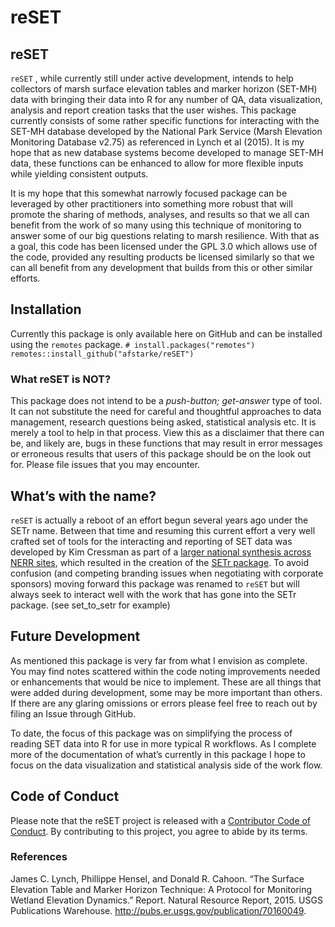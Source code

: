 reSET
================

## reSET

`reSET` , while currently still under active development, intends to
help collectors of marsh surface elevation tables and marker horizon
(SET-MH) data with bringing their data into R for any number of QA, data
visualization, analysis and report creation tasks that the user wishes.
This package currently consists of some rather specific functions for
interacting with the SET-MH database developed by the National Park
Service (Marsh Elevation Monitoring Database v2.75) as referenced in
Lynch et al (2015). It is my hope that as new database systems become
developed to manage SET-MH data, these functions can be enhanced to
allow for more flexible inputs while yielding consistent outputs.

It is my hope that this somewhat narrowly focused package can be
leveraged by other practitioners into something more robust that will
promote the sharing of methods, analyses, and results so that we all can
benefit from the work of so many using this technique of monitoring to
answer some of our big questions relating to marsh resilience. With that
as a goal, this code has been licensed under the GPL 3.0 which allows
use of the code, provided any resulting products be licensed similarly
so that we can all benefit from any development that builds from this or
other similar efforts.

## Installation

Currently this package is only available here on GitHub and can be
installed using the `remotes` package.
`# install.packages("remotes") remotes::install_github("afstarke/reSET")`

### What reSET is NOT?

This package does not intend to be a *push-button; get-answer* type of
tool. It can not substitute the need for careful and thoughtful
approaches to data management, research questions being asked,
statistical analysis etc. It is merely a tool to help in that process.
View this as a disclaimer that there can be, and likely are, bugs in
these functions that may result in error messages or erroneous results
that users of this package should be on the look out for. Please file
issues that you may encounter.

## What’s with the name?

`reSET` is actually a reboot of an effort begun several years ago under
the SETr name. Between that time and resuming this current effort a very
well crafted set of tools for the interacting and reporting of SET data
was developed by Kim Cressman as part of a [larger national synthesis
across NERR
sites](https://nerrssciencecollaborative.org/project/Cressman18), which
resulted in the creation of the [SETr
package](https://github.com/swmpkim/SETr). To avoid confusion (and
competing branding issues when negotiating with corporate sponsors)
moving forward this package was renamed to `reSET` but will always seek
to interact well with the work that has gone into the SETr package. (see
set_to_setr for example)

## Future Development

As mentioned this package is very far from what I envision as complete.
You may find notes scattered within the code noting improvements needed
or enhancements that would be nice to implement. These are all things
that were added during development, some may be more important than
others. If there are any glaring omissions or errors please feel free to
reach out by filing an Issue through GitHub.

To date, the focus of this package was on simplifying the process of
reading SET data into R for use in more typical R workflows. As I
complete more of the documentation of what’s currently in this package I
hope to focus on the data visualization and statistical analysis side of
the work flow.

## Code of Conduct

Please note that the reSET project is released with a [Contributor Code
of
Conduct](https://github.com/afstarke/reSET/blob/master/CODE_OF_CONDUCT.md#contributor-covenant-code-of-conduct).
By contributing to this project, you agree to abide by its terms.

### References

James C. Lynch, Phillippe Hensel, and Donald R. Cahoon. “The Surface
Elevation Table and Marker Horizon Technique: A Protocol for Monitoring
Wetland Elevation Dynamics.” Report. Natural Resource Report, 2015. USGS
Publications Warehouse. <http://pubs.er.usgs.gov/publication/70160049>.

